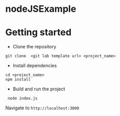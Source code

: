 # nodeJSExample

# Getting started
- Clone the repository
```
git clone  <git lab template url> <project_name>
```
- Install dependencies
```
cd <project_name>
npm install
```
- Build and run the project
```
 node index.js
```
  Navigate to `http://localhost:3000`
